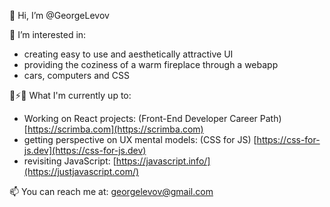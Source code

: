 👋 Hi, I’m @GeorgeLevov

👀 I’m interested in:
  - creating easy to use and aesthetically attractive UI
  - providing the coziness of a warm fireplace through a webapp
  - cars, computers and CSS


🧠⚡💡 What I'm currently up to:
  - Working on React projects: (Front-End Developer Career Path) [https://scrimba.com](https://scrimba.com)
  - getting perspective on UX mental models: (CSS for JS) [https://css-for-js.dev](https://css-for-js.dev)
  - revisiting JavaScript: [https://javascript.info/](https://justjavascript.com/)

📫 You can reach me at: georgelevov@gmail.com

<!---
GeorgeLevov/GeorgeLevov is a ✨ special ✨ repository because its `README.md` (this file) appears on your GitHub profile.
You can click the Preview link to take a look at your changes.
--->
